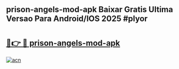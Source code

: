 ## prison-angels-mod-apk Baixar Gratis Ultima Versao Para Android/IOS 2025 #plyor

# <h2><a href="https://ainizakaria.my?title=prison-angels-mod-apk&ref=20M">🔗👉 🔴 prison-angels-mod-apk</a></h2>

[![acn](https://github.com/user-attachments/assets/0f9c940e-d8b0-45ae-aac7-cd30a18b3e1c)](https://ainizakaria.my?title=prison-angels-mod-apk&ref=20M)


